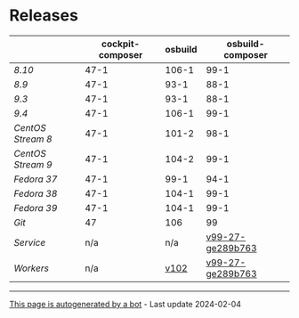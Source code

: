 # Releases
|       | cockpit-composer    | osbuild    | osbuild-composer    |
|-------|---------------------|------------|---------------------|
*8.10* | 47-1 | 106-1 | 99-1
*8.9* | 47-1 | 93-1 | 88-1
*9.3* | 47-1 | 93-1 | 88-1
*9.4* | 47-1 | 106-1 | 99-1
*CentOS Stream 8* | 47-1 | 101-2 | 98-1
*CentOS Stream 9* | 47-1 | 104-2 | 99-1
*Fedora 37* | 47-1 | 99-1 | 94-1
*Fedora 38* | 47-1 | 104-1 | 99-1
*Fedora 39* | 47-1 | 104-1 | 99-1
*Git* | 47 | 106 | 99
*Service* | n/a | n/a | [v99-27-ge289b763](https://github.com/osbuild/osbuild-composer/compare/v99-27-ge289b763...main)
*Workers* | n/a | [v102](https://github.com/osbuild/osbuild/compare/v102...main) | [v99-27-ge289b763](https://github.com/osbuild/osbuild-composer/compare/v99-27-ge289b763...main)

---

[This page is autogenerated by a bot](https://gitlab.cee.redhat.com/osbuild/guides-bot/-/blob/main/release_overview.py) - Last update 2024-02-04